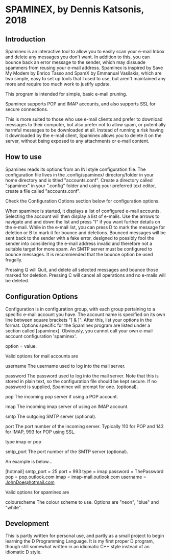 SPAMINEX, by Dennis Katsonis, 2018
===

Introduction
---
Spaminex is an interactive tool to allow you to easily scan your e-mail Inbox and delete any messages you don't want.  In addition to this, you can bounce back an error message to the sender, which may dissuade spammers from reusing your e-mail address. Spaminex is inspired by Save My Modem by Enrico Tasso and SpamX by Emmanual Vasilakis, which are two simple, easy to set up tools that I used to use, but aren't maintained any more and require too much work to justify update.

This program is intended for simple, basic e-mail pruning.

Spaminex supports POP and IMAP accounts, and also supports SSL for secure connections.

This is more suited to those who use e-mail clients and prefer to download messages to their computer, but also prefer not to allow spam, or potentially harmful messages to be downloaded at all.  Instead of running a risk having it downloaded by the e-mail client, Spaminex allows you to delete it on the server, without being exposed to any attachments or e-mail content.

How to use
---
Spaminex reads its options from an INI style configuration file.  The configuration file lives in the .config/spaminex/ directory/folder in your home directory and is titled "accounts.conf".  Create a directory called "spaminex" in your ".config" folder and using your preferred text editor, create a file called "accounts.conf".  

Check the Configuration Options section below for configuration options.

When spaminex is started, it displays a list of configured e-mail accounts.  Selecting the account will then display a list of e-mails.  Use the arrows to navigate and and down the list and press "I" if you want further details on the e-mail.  While in the e-mail list, you can press D to mark the message for deletion or B to mark it for bounce and deletions.  Bounced messages will be sent back to the sender with a fake error, designed to possibly fool the sender into considering the e-mail address invalid and therefore not a suitable target for more spam.  An SMTP server must be configured to bounce messages.  It is recommended that the bounce option be used frugally.

Pressing Q will Quit, and delete all selected messages and bounce those marked for deletion.  Pressing C will cancel all operations and no e-mails will be deleted.

Configuration Options
---
Configuration is in configuration group, with each group pertaining to a specific e-mail account you have.  The account name is specified on its own line between square brackets "[ & ]".  After this, list your options in the format.  Options specific for the Spaminex program are listed under a section called [spaminex].  Obviously, you cannot call your own e-mail account configuration 'spaminex'.

option = value.

Valid options for mail accounts are

username
	The username used to log into the mail server.
	
password
	The password used to log into the mail server.  Note that this is stored in plain text, so the configuration file should be kept secure.  If no password is supplied, Spaminex will prompt for one.  (optional).

pop
	The incoming pop server if using a POP account.
	
imap
	The incoming imap server of using an IMAP account.
	
smtp
	The outgoing SMTP server (optional).

port
	The port number of the incoming server.  Typically 110 for POP and 143 for IMAP, 993 for POP using SSL.
	
type
	imap or pop
	
smtp_port
	The port number of the SMTP server (optional).
	
An example is below...

[hotmail]
smtp_port = 25
port = 993
type = imap
password = ThePassword
pop = pop.outlook.com
imap = imap-mail.outlook.com
username = JohnDoe@hotmail.com


Valid options for spaminex are

colourscheme
	The colour scheme to use.  Options are "neon", "blue" and "white".

Development
---
This is partly written for personal use, and partly as a small project to begin learning the D Programming Language.  It is my first proper D program, though still somewhat written in an idiomatic C++ style instead of an idiomatic D style.
